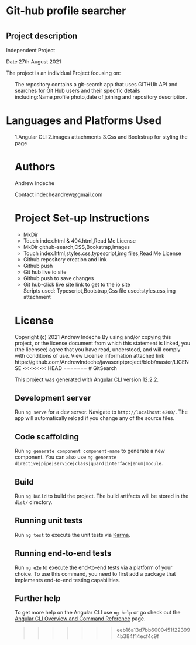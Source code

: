    </head>
    <body>
    <h1>Git-hub profile searcher<h1>
     <h2>Project description</h2>
          Independent Project
         <p>Date 27th August 2021</p>
         <p>The project is an individual Project focusing on:</p>
      <ul>
  <p> The repository contains a git-search app that uses GITHUb API and searches for Git Hub users and their specific details including:Name,profile photo,date of joining and repository description.</p>
     </div>
     </div>
         </ul>
    <h1>Languages and Platforms Used</h1>
         <ul>
    1.Angular CLI
    2.images attachments
    3.Css and Bookstrap for styling the page
    </div>
    </div>
    <h1> Authors</h1>
    <p>Andrew Indeche</p>
    <p>Contact indecheandrew@gmail.com</p>
    </div>
    </div>
    <h1>Project Set-up Instructions</h1>
     <ul>
     <li>MkDir</li>
     <li>Touch index.html & 404.html,Read Me License</li>
     <li>MkDir github-search,CSS,Bookstrap,images</li>
     <li>Touch index.html,styles.css,typescript,img files,Read Me License</li>  
     <li>Github repository creation and link</li>
     <li>Github push</li>
     <li>Git hub live io site</li>
     <li>Github push to save changes</li>
     <li>Git hub-click live site link to get to the io site</li>
       Scripts used: Typescript,Bootstrap,Css file used:styles.css,img attachment
     </ul>
     </div>
     </div>
       <h1>License</h1>
   Copyright (c) 2021 Andrew Indeche
   By using and/or copying this project, or the license document from which this statement is linked, you (the licensee) agree that you have read, understood, and    will comply with conditions of use.
   View License information attached link
    https://github.com/AndrewIndeche/javascriptproject/blob/master/LICENSE
<<<<<<< HEAD
=======
# GitSearch

This project was generated with [Angular CLI](https://github.com/angular/angular-cli) version 12.2.2.

## Development server

Run `ng serve` for a dev server. Navigate to `http://localhost:4200/`. The app will automatically reload if you change any of the source files.

## Code scaffolding

Run `ng generate component component-name` to generate a new component. You can also use `ng generate directive|pipe|service|class|guard|interface|enum|module`.

## Build

Run `ng build` to build the project. The build artifacts will be stored in the `dist/` directory.

## Running unit tests

Run `ng test` to execute the unit tests via [Karma](https://karma-runner.github.io).

## Running end-to-end tests

Run `ng e2e` to execute the end-to-end tests via a platform of your choice. To use this command, you need to first add a package that implements end-to-end testing capabilities.

## Further help

To get more help on the Angular CLI use `ng help` or go check out the [Angular CLI Overview and Command Reference](https://angular.io/cli) page.
>>>>>>> eeb16a13d7bb6000451f223994b384f14ecf4c9f
